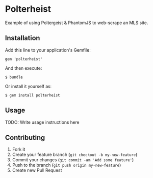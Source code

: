 # Polterheist

Example of using Poltergeist & PhantomJS to web-scrape an MLS site.

## Installation

Add this line to your application's Gemfile:

    gem 'polterheist'

And then execute:

    $ bundle

Or install it yourself as:

    $ gem install polterheist

## Usage

TODO: Write usage instructions here

## Contributing

1. Fork it
2. Create your feature branch (`git checkout -b my-new-feature`)
3. Commit your changes (`git commit -am 'Add some feature'`)
4. Push to the branch (`git push origin my-new-feature`)
5. Create new Pull Request
